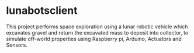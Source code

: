 # lunabotsclient
This project performs space exploration using a lunar robotic vehicle which excavates gravel and return the excavated mass to deposit into collector, to simulate off-world properties using Raspberry pi, Arduino, Actuators and Sensors.
